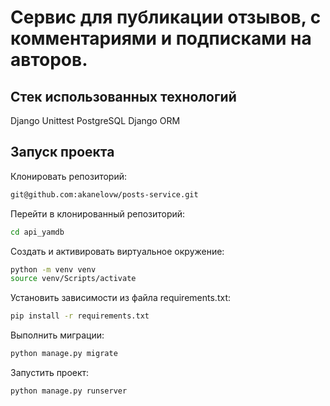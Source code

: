 # Сервис для публикации отзывов, с комментариями и подписками на авторов.

## Стек использованных технологий
Django
Unittest
PostgreSQL
Django ORM

## Запуск проекта
Клонировать репозиторий:
```bash
git@github.com:akanelovw/posts-service.git
```

Перейти в клонированный репозиторий:
```bash    
cd api_yamdb
```

Cоздать и активировать виртуальное окружение:
```bash
python -m venv venv
source venv/Scripts/activate
```

Установить зависимости из файла requirements.txt:
```bash
pip install -r requirements.txt
```

Выполнить миграции:
```bash
python manage.py migrate
```

Запустить проект:
```bash  
python manage.py runserver
```
